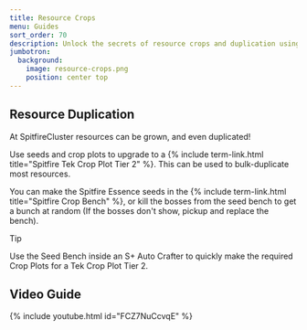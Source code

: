 ```yaml
---
title: Resource Crops
menu: Guides
sort_order: 70
description: Unlock the secrets of resource crops and duplication using Spitfire crop plots and seeds. 
jumbotron:
  background:
    image: resource-crops.png
    position: center top
---
```


## Resource Duplication

At SpitfireCluster resources can be grown, and even duplicated!

Use seeds and crop plots to upgrade to a {% include term-link.html title="Spitfire Tek Crop Plot Tier 2" %}.  This can be used to bulk-duplicate most resources.

You can make the Spitfire Essence seeds in the {% include term-link.html title="Spitfire Crop Bench" %}, or kill the bosses from the seed bench to get a bunch at random (If the bosses don't show, pickup and replace the bench).

<div class="markdown-alert markdown-alert-tip">
<p class="markdown-alert-title">Tip</p>
<p>Use the Seed Bench inside an S+ Auto Crafter to quickly make the required Crop Plots for a Tek Crop Plot Tier 2.</p>
</div>

## Video Guide

{% include youtube.html id="FCZ7NuCcvqE" %}
